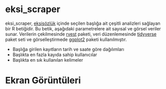 # eksi_scraper
eksi_scraper, [ekşisözlük](https://eksisozluk.com) içinde seçilen başlığa ait çeşitli analizleri sağlayan bir R betiğidir. Bu betik, aşağıdaki parametrelere ait sayısal ve görsel veriler sunar. Verilerin çekilmesinde [rvest](https://github.com/hadley/rvest) paketi, veri düzenlemesinde [tidyverse](https://github.com/tidyverse/tidyverse) paket seti ve görselleştirmede [ggplot2](https://github.com/tidyverse/ggplot2) paketi kullanılmıştır.

- Başlığa girilen kayıtların tarih ve saate göre dağılımları
- Başlıkta en fazla kayıda sahip kullanıcılar
- Başlıkta en sık kullanılan kelimeler

# Ekran Görüntüleri
